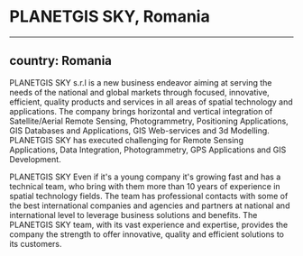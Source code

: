 # PLANETGIS SKY, Romania
---
country: Romania
---
PLANETGIS SKY s.r.l is a new business endeavor aiming at serving the needs of the national and global markets through focused, innovative, efficient, quality products and services in all areas of spatial technology and applications. The company brings horizontal and vertical integration of Satellite/Aerial Remote Sensing, Photogrammetry, Positioning Applications, GIS Databases and Applications, GIS Web-services and 3d Modelling. PLANETGIS SKY has executed challenging for Remote Sensing Applications, Data Integration, Photogrammetry, GPS Applications and GIS Development.

PLANETGIS SKY Even if it's a young company it's growing fast and has a technical team, who bring with them more than 10 years of experience in spatial technology fields. The team has professional contacts with some of the best international companies and agencies and partners at national and international level to leverage business solutions and benefits. The PLANETGIS SKY team, with its vast experience and expertise, provides the company the strength to offer innovative, quality and efficient solutions to its customers.
